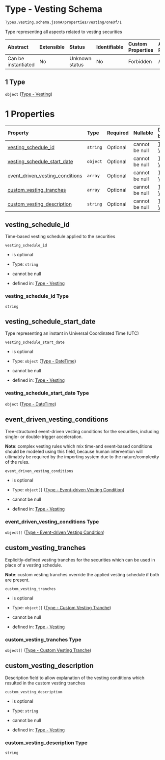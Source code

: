# Type - Vesting Schema

```txt
Types.Vesting.schema.json#/properties/vesting/oneOf/1
```

Type representing all aspects related to vesting securities

| Abstract            | Extensible | Status         | Identifiable | Custom Properties | Additional Properties | Access Restrictions | Defined In                                                                                   |
| :------------------ | :--------- | :------------- | :----------- | :---------------- | :-------------------- | :------------------ | :------------------------------------------------------------------------------------------- |
| Can be instantiated | No         | Unknown status | No           | Forbidden         | Allowed               | none                | [PlanSecurities.schema.json\*](../objects/PlanSecurities.schema.json "open original schema") |

## 1 Type

`object` ([Type - Vesting](plansecurities-properties-vesting-oneof-type---vesting.md))

# 1 Properties

| Property                                                            | Type     | Required | Nullable       | Defined by                                                                                                                                                       |
| :------------------------------------------------------------------ | :------- | :------- | :------------- | :--------------------------------------------------------------------------------------------------------------------------------------------------------------- |
| [vesting_schedule_id](#vesting_schedule_id)                         | `string` | Optional | cannot be null | [Type - Vesting](vesting-properties-vesting_schedule_id.md "Types.Vesting.schema.json#/properties/vesting_schedule_id")                                          |
| [vesting_schedule_start_date](#vesting_schedule_start_date)         | `object` | Optional | cannot be null | [Type - Vesting](issuer-properties-type---datetime.md "Types.DateTime.schema.json#/properties/vesting_schedule_start_date")                                      |
| [event_driven_vesting_conditions](#event_driven_vesting_conditions) | `array`  | Optional | cannot be null | [Type - Vesting](vesting-properties-vesting-type---eventdrivenvestingcondition-array.md "Types.Vesting.schema.json#/properties/event_driven_vesting_conditions") |
| [custom_vesting_tranches](#custom_vesting_tranches)                 | `array`  | Optional | cannot be null | [Type - Vesting](vesting-properties-vesting-type---customvestingtranche-array.md "Types.Vesting.schema.json#/properties/custom_vesting_tranches")                |
| [custom_vesting_description](#custom_vesting_description)           | `string` | Optional | cannot be null | [Type - Vesting](vesting-properties-custom_vesting_description.md "Types.Vesting.schema.json#/properties/custom_vesting_description")                            |

## vesting_schedule_id

Time-based vesting schedule applied to the securities

`vesting_schedule_id`

- is optional

- Type: `string`

- cannot be null

- defined in: [Type - Vesting](vesting-properties-vesting_schedule_id.md "Types.Vesting.schema.json#/properties/vesting_schedule_id")

### vesting_schedule_id Type

`string`

## vesting_schedule_start_date

Type representing an instant in Universal Coordinated Time (UTC)

`vesting_schedule_start_date`

- is optional

- Type: `object` ([Type - DateTime](issuer-properties-type---datetime.md))

- cannot be null

- defined in: [Type - Vesting](issuer-properties-type---datetime.md "Types.DateTime.schema.json#/properties/vesting_schedule_start_date")

### vesting_schedule_start_date Type

`object` ([Type - DateTime](issuer-properties-type---datetime.md))

## event_driven_vesting_conditions

Tree-structured event-driven vesting conditions for the securities, including single- or double-trigger acceleration.

**Note**: complex vesting rules which mix time-and event-based conditions should be modeled using this field, because human intervention will ultimately be required by the importing system due to the nature/complexity of the rules.

`event_driven_vesting_conditions`

- is optional

- Type: `object[]` ([Type - Event-driven Vesting Condition](vesting-properties-vesting-type---eventdrivenvestingcondition-array-type---event-driven-vesting-condition.md))

- cannot be null

- defined in: [Type - Vesting](vesting-properties-vesting-type---eventdrivenvestingcondition-array.md "Types.Vesting.schema.json#/properties/event_driven_vesting_conditions")

### event_driven_vesting_conditions Type

`object[]` ([Type - Event-driven Vesting Condition](vesting-properties-vesting-type---eventdrivenvestingcondition-array-type---event-driven-vesting-condition.md))

## custom_vesting_tranches

Explicitly-defined vesting tranches for the securities which can be used in place of a vesting schedule.

**Note**: custom vesting tranches override the applied vesting schedule if both are present.

`custom_vesting_tranches`

- is optional

- Type: `object[]` ([Type - Custom Vesting Tranche](vesting-properties-vesting-type---customvestingtranche-array-type---custom-vesting-tranche.md))

- cannot be null

- defined in: [Type - Vesting](vesting-properties-vesting-type---customvestingtranche-array.md "Types.Vesting.schema.json#/properties/custom_vesting_tranches")

### custom_vesting_tranches Type

`object[]` ([Type - Custom Vesting Tranche](vesting-properties-vesting-type---customvestingtranche-array-type---custom-vesting-tranche.md))

## custom_vesting_description

Description field to allow explanation of the vesting conditions which resulted in the custom vesting tranches

`custom_vesting_description`

- is optional

- Type: `string`

- cannot be null

- defined in: [Type - Vesting](vesting-properties-custom_vesting_description.md "Types.Vesting.schema.json#/properties/custom_vesting_description")

### custom_vesting_description Type

`string`
